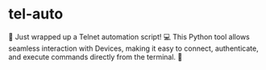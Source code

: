 # tel-auto
🚀 Just wrapped up a Telnet automation script! 💻 This Python tool allows seamless interaction with Devices, making it easy to connect, authenticate, and execute commands directly from the terminal. 🔄
